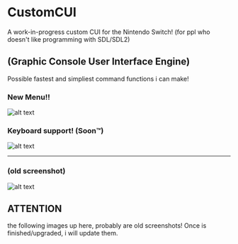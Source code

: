 # CustomCUI
A work-in-progress custom CUI for the Nintendo Switch! (for ppl who doesn't like programming with SDL/SDL2) 
## (Graphic Console User Interface Engine)

Possible fastest and simpliest command functions i can make!
### New Menu!!
![alt text](https://i.imgur.com/87C0Tds.png)
### Keyboard support! (Soon™)
![alt text](https://i.imgur.com/r13LS6k.png)
_________________________________________________________________________________________________
### (old screenshot)
![alt text](https://i.imgur.com/guUtn31.jpg)

## ATTENTION
the following images up here, probably are old screenshots! Once is finished/upgraded, i will update them.
